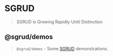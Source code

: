 # SGRUD
> SGRUD is Growing Rapidly Until Distinction

## @sgrud/demos
> `@sgrud/demos` - Some [SGRUD](https://sgrud.github.io) demonstrations.

